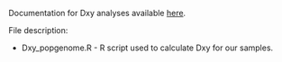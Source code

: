Documentation for Dxy analyses available [here](https://zjnolen.github.io/chorthippus_radiation/#/dxy).

File description:

- Dxy_popgenome.R - R script used to calculate Dxy for our samples.
